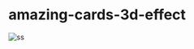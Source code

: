 # amazing-cards-3d-effect
![ss](https://user-images.githubusercontent.com/55657605/120582182-ada72080-c449-11eb-895c-11dc3e9c21c3.png)
